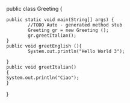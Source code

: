 
public class Greeting {

    public static void main(String[] args) {
            //TODO Auto - generated method stub
            Greeting gr = new Greeting ();
            gr.greetItalian();
    }
    public void greetEnglish (){
            System.out.println("Hello World 3");

    }
    public void greetItalian()
    {
    System.out.println("Ciao");
    }
}